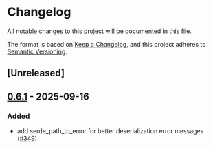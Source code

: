 # Changelog

All notable changes to this project will be documented in this file.

The format is based on [Keep a Changelog](https://keepachangelog.com/en/1.0.0/),
and this project adheres to [Semantic Versioning](https://semver.org/spec/v2.0.0.html).

## [Unreleased]

## [0.6.1](https://github.com/joshrotenberg/redisctl/compare/redis-cloud-v0.6.0...redis-cloud-v0.6.1) - 2025-09-16

### Added

- add serde_path_to_error for better deserialization error messages ([#349](https://github.com/joshrotenberg/redisctl/pull/349))